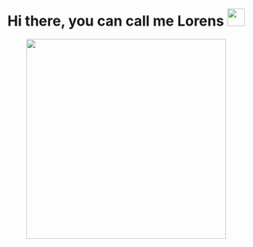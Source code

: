 <h1 align="center"><b>Hi there, you can call me Lorens </b><img src="https://media.giphy.com/media/hvRJCLFzcasrR4ia7z/giphy.gif" width="35"></h1>
<!--banner-->
<div id="header" align="center">
  <img src="https://vinyl.lofirecords.com/cdn/shop/t/11/assets/lofiboy.gif?v=103461765217895835051697884718" width="400"/>
</div>


<!--
**lorensfs99/lorensfs99** is a ✨ _special_ ✨ repository because its `README.md` (this file) appears on your GitHub profile.

Here are some ideas to get you started:

- 🔭 I’m currently working on ...
- 🌱 I’m currently learning ...
- 👯 I’m looking to collaborate on ...
- 🤔 I’m looking for help with ...
- 💬 Ask me about ...
- 📫 How to reach me: ...
- 😄 Pronouns: ...
- ⚡ Fun fact: ...
-->
